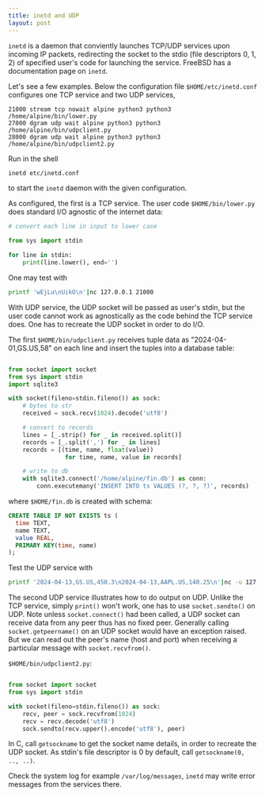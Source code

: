 ```yaml
---
title: inetd and UDP
layout: post
---
```


`inetd` is a daemon that conviently launches TCP/UDP services upon incoming IP packets, redirecting the socket to the stdio (file descriptors 0, 1, 2) of specified user's code for launching the service. FreeBSD has a documentation page on `inetd`.

Let's see a few examples. Below the configuration file `$HOME/etc/inetd.conf` configures one TCP service and two UDP services,

```
21000 stream tcp nowait alpine python3 python3 /home/alpine/bin/lower.py
27000 dgram udp wait alpine python3 python3 /home/alpine/bin/udpclient.py
28000 dgram udp wait alpine python3 python3 /home/alpine/bin/udpclient2.py
```

Run in the shell

```sh
inetd etc/inetd.conf
```

to start the `inetd` daemon with the given configuration.

As configured, the first is a TCP service. The user code `$HOME/bin/lower.py` does standard I/O agnostic of the internet data:

```python
# convert each line in input to lower case

from sys import stdin

for line in stdin:
    print(line.lower(), end='')
```

One may test with

```sh
printf 'wEjLu\nUikO\n'|nc 127.0.0.1 21000
```

With UDP service, the UDP socket will be passed as user's stdin, but the user code cannot work as agnostically as the code behind the TCP service does. One has to recreate the UDP socket in order to do I/O.

The first `$HOME/bin/udpclient.py` receives tuple data as "2024-04-01,GS.US,58" on each line and insert the tuples into a database table:

```python

from socket import socket
from sys import stdin
import sqlite3

with socket(fileno=stdin.fileno()) as sock:
    # bytes to str
    received = sock.recv(1024).decode('utf8')

    # convert to records
    lines = [_.strip() for _ in received.split()]
    records = [_.split(',') for _ in lines]
    records = [(time, name, float(value))
                for time, name, value in records]

    # write to db
    with sqlite3.connect('/home/alpine/fin.db') as conn:
        conn.executemany('INSERT INTO ts VALUES (?, ?, ?)', records)
```

where `$HOME/fin.db` is created with schema:

```sql
CREATE TABLE IF NOT EXISTS ts (
  time TEXT,
  name TEXT,
  value REAL,
  PRIMARY KEY(time, name)
);
```

Test the UDP service with

```sh
printf '2024-04-13,GS.US,450.3\n2024-04-13,AAPL.US,140.25\n'|nc -u 127.0.0.1 27000
```

The second UDP service illustrates how to do output on UDP. Unlike the TCP service, simply `print()` won't work, one has to use `socket.sendto()` on UDP. Note unless `socket.connect()` had been called, a UDP socket can receive data from any peer thus has no fixed peer. Generally calling `socket.getpeername()` on an UDP socket would have an exception raised. But we can read out the peer's name (host and port) when receiving a particular message with `socket.recvfrom()`.

`$HOME/bin/udpclient2.py`:

```python

from socket import socket
from sys import stdin

with socket(fileno=stdin.fileno()) as sock:
    recv, peer = sock.recvfrom(1024)
    recv = recv.decode('utf8')
    sock.sendto(recv.upper().encode('utf8'), peer)
```

In C, call `getsockname` to get the socket name details, in order to recreate the UDP socket. As stdin's file descriptor is 0 by default, call `getsockname(0, .., ..)`.

Check the system log for example `/var/log/messages`, `inetd` may write error messages from the services there.

